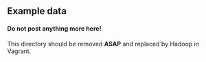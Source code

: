 Example data
------------
#### Do not post anything more here!

This directory should be removed **ASAP** and replaced by Hadoop in Vagrant.
